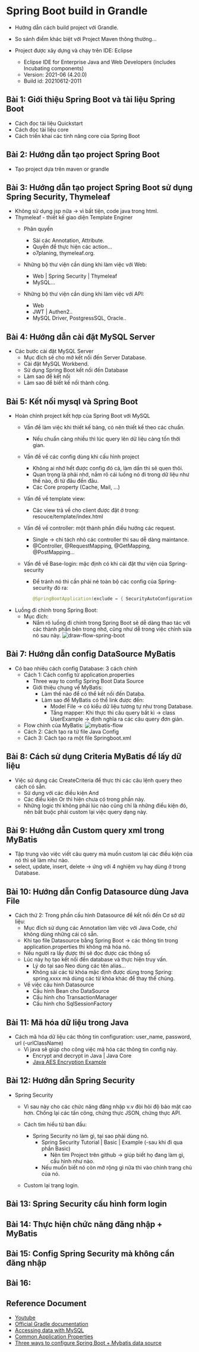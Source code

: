 # Spring Boot build in Grandle
* Hướng dẫn cách build project với Grandle.
* So sánh điểm khác biệt với Project Maven thông thường...
* Project được xây dựng và chạy trên IDE: Eclipse 
	
	* Eclipse IDE for Enterprise Java and Web Developers (includes Incubating components)
	* Version: 2021-06 (4.20.0)
	* Build id: 20210612-2011

## Bài 1: Giới thiệu Spring Boot và tài liệu Spring Boot
* Cách đọc tài liệu Quickstart
* Cách đọc tài liệu core
* Cách triển khai các tính năng core của Spring Boot

## Bài 2: Hướng dẫn tạo project Spring Boot
* Tạo project dựa trên maven or grandle

## Bài 3: Hướng dẫn tạo project Spring Boot sử dụng Spring Security, Thymeleaf
* Không sử dụng jsp nữa -> vì bất tiện, code java trong html. 
* Thymeleaf - thiết kế giao diện Template Enginer
    * Phân quyền
        * Sài các Annotation, Attribute.
        * Quyền để thực hiện các action...
        * o7planing, thymeleaf.org.
    * Những bộ thư viện cần dùng khi làm việc với Web:
        * Web | Spring Security | Thymeleaf
        * MySQL...

    * Những bộ thư viện cần dùng khi làm việc với API:
        * Web
        * JWT | Authen2..
        * MySQL Driver, PostgressSQL, Oracle..

## Bài 4: Hướng dẫn cài đặt MySQL Server
* Các bước cài đặt MySQL Server
    * Mục đích sẽ cho mở kết nối đến Server Database.
    + Cài đặt MySQL Workbend.
    + Sử dụng Spring Boot kết nối đến Database
    + Làm sao để kết nối
    + Làm sao để biết kế nối thành công.

## Bài 5: Kết nối mysql và Spring Boot
+ Hoàn chỉnh project kết hợp của Spring Boot với MySQL
    + Vần đề làm việc khi thiết kế bảng, có nên thiết kế theo các chuẩn.
        + Nếu chuẩn càng nhiều thì lúc query lên dữ liệu càng tốn thời gian.
    + Vần đề về các config dùng khi cấu hình project
        + Không ai nhớ hết được config đó cả, làm dần thì sẽ quen thôi.
        + Quan trọng là phải nhớ, nắm rõ cái luồng nó đi trong dữ liệu như thế nào, đi từ đâu đến đâu.
        + Các Core property (Cache, Mail, ...)
    + Vấn đề về template view:
        + Các view trả về cho client được đặt ở trong: resouce/template/index.html
    
    + Vấn đề về controller: một thành phần điều hướng các request.
        + Single -> chi tách nhỏ các controller thì sau dễ dàng maintance.
        + @Controller, @RequestMapping, @GetMapping, @PostMapping...
    
    + Vấn đề về Base-login: mặc định có khi cài đặt thư viện của Spring-security
        + Để tránh nó thì cần phải né toàn bộ các config của Spring-security đó ra:

            ```java
            @SpringBootApplication(exclude = { SecurityAutoConfiguration.class })
            ```
+ Luồng đi chính trong Spring Boot:
    + Mục đích:
        + Nắm rõ luồng đi chính trong Spring Boot sẽ dễ dàng thao tác với các thành phần bên trong nhớ, cũng như dễ trong việc chỉnh sửa nó sau này.
    ![draw-flow-spring-boot](docs/draw-flow-spring-boot-v1.0.jpg)

## Bài 7: Hướng dẫn config DataSource MyBatis
+ Có bao nhiêu cách config Database: 3 cách chính
    + Cách 1: Cách config từ application.properties
        + Three way to config Spring Boot Data Source
        + Giới thiệu chung về MyBatis:
            + Làm thế nào để có thể kết nối đến Databa.
            + Làm sao để MyBatis có thể link được đến:
                + Model File -> có kiểu dữ liệu tương tự như trong Database. 
                + Tầng mapper: Khi thực thi câu query bất kì -> class UserExample -> định nghĩa ra các câu query đơn giản.
    + Flow chính của MyBatis:
    ![mybatis-flow](docs/mybatis-flow-v1.0.jpg)    
    + Cách 2: Cách tạo ra từ file Java Config
    + Cách 3: Cách tạo ra một file Springboot.xml
    

## Bài 8: Cách sử dụng Criteria MyBatis để lấy dữ liệu

+ Việc sử dụng các CreateCriteria để thực thi các câu lệnh query theo cách có sẵn.
	+ Sử dụng với các điều kiện And
	+ Các điều kiện Or thì hiện chưa có trong phần này.
	+ Những logic thì không phải lúc nào cũng chỉ là những điều kiện đó, nên bắt buộc phải custom lại việc query dạng này.



## Bài 9: Hướng dẫn Custom query xml trong MyBatis

+ Tập trung vào việc viết câu query mà muốn custom lại các điều kiện của nó thì sẽ làm như nào.
+ select, update, insert, delete -> ứng với 4 nghiệm vụ hay dùng ở trong Database.



## Bài 10: Hướng dẫn Config Datasource dùng Java File

+ Cách thứ 2: Trong phần cấu hình Datasource để kết nối đến Cơ sở dữ liệu:
	+ Mục đích sử dụng các Annotation làm việc với Java Code, chứ không dùng những cái có sẵn.
	+ Khi tạo file Datasource bằng Spring Boot -> các thông tin trong application.properties thì không mã hóa nó.
	+ Nếu người ra lấy được thì sẽ đọc được các thông số
	+ Lúc này họ tạo kết nối đến database và thực hiện truy vấn.
		+ Lý do tại sao Neo dùng các tên alias...
		+ Không sài các từ khóa mặc định được dùng trong Spring: spring.xxxx mà dùng các từ khóa khác để thay thế chúng.
	+ Về việc cấu hình Datasource
		+ Cấu hình Bean cho DataSource
		+ Cấu hình cho TransactionManager
		+ Cấu hình cho SqlSessionFactory
		

## Bài 11: Mã hóa dữ liệu trong Java

+ Cách mã hóa dữ liệu các thông tin configuration: user_name, password, url (-urlClassName)
	+ Vì java sẽ giúp cho công việc mã hóa các thông tin config này.
		+ Encrypt and decrypt in Java | Java Core
		+ [Java AES Encryption Example](https://howtodoinjava.com/java/java-security/java-aes-encryption-example/)


## Bài 12: Hướng dẫn Spring Security
+ Spring Security
	+ Vì sau này cho các chức năng đăng nhập v.v đòi hỏi độ bảo mật cao hơn. Chống lại các tấn công, chứng thực JSON, chứng thực API.
	+ Cách tìm hiểu từ ban đầu:
		+ Spring Security nó làm gì, tại sao phải dùng nó.
			+ Spring Security Tutorial | Basic | Example (-sau khi đi qua phần Basic)
				+ Nên tìm Project trên github -> giúp biết họ đang làm gì, cấu hình như nào.
			+ Nếu muốn biết nó còn mở rộng gì nữa thì vào chính trang chủ của nó.
	
	+ Custom lại trạng login.
			


## Bài 13: Spring Security cấu hình form login



## Bài 14: Thực hiện chức năng đăng nhập + MyBatis



## Bài 15: Config Spring Security mà không cần đăng nhập



## Bài 16: 
## Reference Document
* [Youtube](https://www.youtube.com/channel/UCcs1LzFMe-K4FMDDtvbMSww)
* [Official Gradle documentation](https://docs.gradle.org)
* [Accessing data with MySQL](https://spring.io/guides/gs/accessing-data-mysql/#scratch)
* [Common Application Properties](https://docs.spring.io/spring-boot/docs/current/reference/html/application-properties.html)
* [Three ways to configure Spring Boot + Mybatis data source](https://www.programmersought.com/article/8672121650/)


